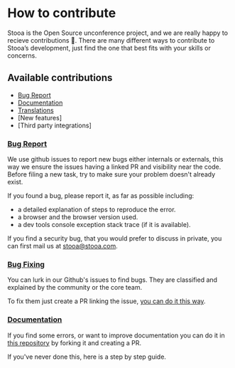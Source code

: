 # How to contribute

Stooa is the Open Source unconference project, and we are really happy to recieve contributions :tada:. There are many different ways to contribute to Stooa’s development, just find the one that best fits with your skills or concerns.

## Available contributions
- [Bug Report](#bugs)
- [Documentation](#documentation)
- [Translations](#translations)
- [New features]
- [Third party integrations]


### [Bug Report](#bug-report)

We use github issues to report new bugs either internals or externals, this way we ensure the issues having a linked PR and visibility near the code. Before filing a new task, try to make sure your problem doesn't already exist.

If you found a bug, please report it, as far as possible including:

- a detailed explanation of steps to reproduce the error.
- a browser and the browser version used.
- a dev tools console exception stack trace (if it is available).

If you find a security bug, that you would prefer to discuss in private, you can first mail us at stooa@stooa.com.

### [Bug Fixing](#bug-fixing)
You can lurk in our Github's issues to find bugs. They are classified and explained by the community or the core team.

To fix them just create a PR linking the issue, [you can do it this way]().

### [Documentation](#documentation)

If you find some errors, or want to improve documentation you can do it in [this repository](https://github.com/Stooa/Documentation) by forking it and creating a PR.

If you've never done this, here is a step by step guide.